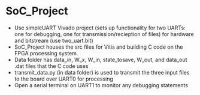 # SoC_Project
- Use simpleUART Vivado project (sets up functionality for two UARTs: one for debugging, one for transmission/recieption of files) for hardware and bitstream (use two_uart.bit)
- SoC_Project houses the src files for Vitis and building C code on the FPGA processing system.
- Data folder has data_in, W_x, W_in, state_tosave, W_out, and data_out .dat files that the C code uses
- transmit_data.py (in data folder) is used to transmit the three input files to the board over UART0 for processing
- Open a serial terminal on UART1 to monitor any debugging statements
